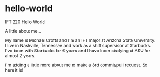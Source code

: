 # hello-world
IFT 220 Hello World


A little about me...

My name is Michael Crofts and I'm an IFT major at Arizona State University. I live in Nashville, Tennessee and work as a shift supervisor at Starbucks. I've been with Starbucks for 6 years and I have been studying at ASU for almost 2 years.

I'm adding a little more about me to make a 3rd commit/pull request. So here it is!
